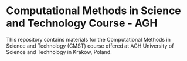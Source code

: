 # Computational Methods in Science and Technology Course - AGH

This repository contains materials for the Computational Methods in Science and Technology (CMST) course offered at AGH University of Science and Technology in Krakow, Poland.


